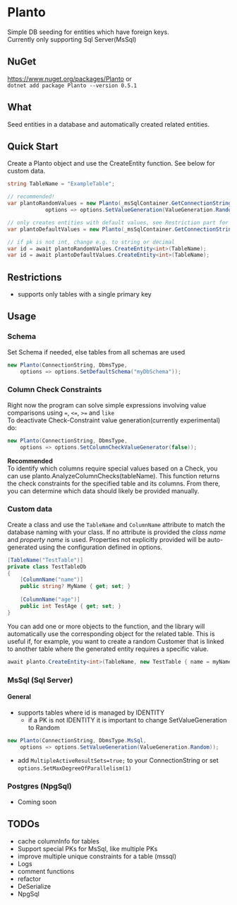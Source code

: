 # Planto

Simple DB seeding for entities which have foreign keys.<br>
Currently only supporting Sql Server(MsSql)

## NuGet

https://www.nuget.org/packages/Planto or<br>
`dotnet add package Planto --version 0.5.1`

## What

Seed entities in a database and automatically created related entities.

## Quick Start

Create a Planto object and use the CreateEntity function.
See below for custom data.

```csharp
string TableName = "ExampleTable";

// recommended!
var plantoRandomValues = new Planto(_msSqlContainer.GetConnectionString(), DbmsType.MsSql, 
            options => options.SetValueGeneration(ValueGeneration.Random));

// only creates entities with default values, see Restriction part for more details
var plantoDefaultValues = new Planto(_msSqlContainer.GetConnectionString(), DbmsType.MsSql);

// if pk is not int, change e.g. to string or decimal
var id = await plantoRandomValues.CreateEntity<int>(TableName);
var id = await plantoDefaultValues.CreateEntity<int>(TableName);
```

## Restrictions

- supports only tables with a single primary key

## Usage

### Schema

Set Schema if needed, else tables from all schemas are used
```csharp
new Planto(ConnectionString, DbmsType,
    options => options.SetDefaultSchema("myDbSchema"));
 ```

### Column Check Constraints

Right now the program can solve simple expressions
involving value comparisons using `=`, `<=`, `>=` and `like`<br>
To deactivate Check-Constraint value generation(currently experimental) do:

```csharp
new Planto(ConnectionString, DbmsType,
    options => options.SetColumnCheckValueGenerator(false));
 ```

**Recommended**<br>
To identify which columns require special values based on a Check, you can use planto.AnalyzeColumnChecks(tableName).
This function returns the check constraints for the specified table and its columns.
From there, you can determine which data should likely be provided manually.

### Custom data

Create a class and use the `TableName` and `ColumnName` attribute to match the database naming with your class.
If no attribute is provided the _class name_ and _property name_ is used.
Properties not explicitly provided will be auto-generated using the configuration defined in options.

```csharp
[TableName("TestTable")]
private class TestTableDb
{
    [ColumnName("name")] 
    public string? MyName { get; set; }
    
    [ColumnName("age")] 
    public int TestAge { get; set; }
}
```

You can add one or more objects to the function, and the library will automatically use the corresponding object for
the related table. This is useful if, for example, you want to create a random Customer that is linked to another
table where the generated entity requires a specific value.

```csharp
await planto.CreateEntity<int>(TableName, new TestTable { name = myName, age = age});
```

### MsSql (Sql Server)

#### General

- supports tables where id is managed by IDENTITY
  - if a PK is not IDENTITY it is important to change SetValueGeneration to Random

```csharp
new Planto(ConnectionString, DbmsType.MsSql, 
    options => options.SetValueGeneration(ValueGeneration.Random));
 ```

- add `MultipleActiveResultSets=true;` to your ConnectionString or set `options.SetMaxDegreeOfParallelism(1)`
### Postgres (NpgSql)

- Coming soon

## TODOs
- cache columnInfo for tables
- Support special PKs for MsSql, like multiple PKs
- improve multiple unique constraints for a table (mssql)
- Logs
- comment functions
- refactor
- DeSerialize
- NpgSql
